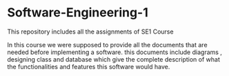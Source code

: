 # Software-Engineering-1
This repository includes all the assignments of SE1 Course

In this course we were supposed to provide all the documents that are needed before implementing a software. 
this documents include diagrams , designing class and database which give the complete description of what the functionalities and features this software would have.
